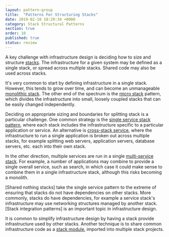 ```yaml
---
layout: pattern-group
title:  "Patterns For Structuring Stacks"
date: 2019-02-10 10:29:34 +0000
category: Stack Structural Patterns
section: true
order: 10
published: true
status: review
---
```


A key challenge with infrastructure design is deciding how to size and structure [stacks](/patterns/stack-replication/). The infrastructure for a given system may be defined as a single stack, or spread across multiple stacks. Shared code may also be used across stacks.

It's very common to start by defining infrastructure in a single stack. However, this tends to grow over time, and can become an unmanageable [monolithic stack](monolithic-stack.html). The other end of the spectrum is the [micro stack](micro-stack.html) pattern, which divides the infrastructure into small, loosely coupled stacks that can be easily changed independently.

Deciding on appropriate sizing and boundaries for splitting stack is a particular challenge. One common strategy is the [single service stack pattern](single-service-stack.html), where each stack includes the infrastructure specific to a particular application or service. An alternative is [cross-stack service](cross-stack-service.html), where the infrastructure to run a single application is broken out across multiple stacks, for example splitting web servers, application servers, database servers, etc. each into their own stack.

In the other direction, multiple services are run in a single [multi-service stack](multi-service-stack.html). For example, a number of applications may combine to provide a single overall service, such as search, in which case it could make sense to combine them in a single infrastructure stack, although this risks becoming a monolith.

[Shared nothing stacks] take the single service pattern to the extreme of ensuring that stacks do not have dependencies on other stacks. More commonly, stacks do have dependencies, for example a service stack's infrastructure may use networking structures managed by another stack. [Stack integration patterns] is an important topic in infrastructure design.

It is common to simplify infrastructure design by having a stack provide infrastructure used by other stacks. Another technique is to share common infrastructure code as a [stack module](/patterns/stack-replication/stack-code-module.html), imported into multiple stack projects.
